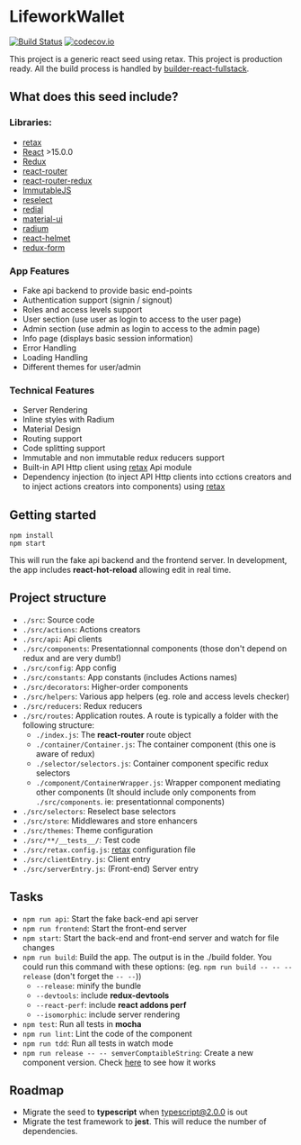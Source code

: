 # LifeworkWallet
[![Build Status][travis-badge]][travis-link]
[![codecov.io][codecov-badge]][codecov-link]

This project is a generic react seed using retax. This project is production ready.
All the build process is handled by [builder-react-fullstack](https://github.com/hourliert/builder-react-fullstack).

## What does this seed include?

### Libraries:
* [retax](https://github.com/hourliert/retax)
* [React](https://facebook.github.io/react/) >15.0.0
* [Redux](http://redux.js.org/)
* [react-router](https://github.com/reactjs/react-router)
* [react-router-redux](https://github.com/reactjs/react-router-redux)
* [ImmutableJS](https://facebook.github.io/immutable-js/)
* [reselect](https://github.com/reactjs/reselect)
* [redial](https://github.com/markdalgleish/redial)
* [material-ui](http://www.material-ui.com/#/)
* [radium](http://stack.formidable.com/radium/)
* [react-helmet](https://github.com/nfl/react-helmet)
* [redux-form](http://redux-form.com/5.1.0/#/?_k=t21wnx)

### App Features
* Fake api backend to provide basic end-points
* Authentication support (signin / signout)
* Roles and access levels support
* User section (use user as login to access to the user page)
* Admin section (use admin as login to access to the admin page)
* Info page (displays basic session information)
* Error Handling
* Loading Handling
* Different themes for user/admin

### Technical Features
* Server Rendering
* Inline styles with Radium
* Material Design
* Routing support
* Code splitting support
* Immutable and non immutable redux reducers support
* Built-in API Http client using [retax](https://github.com/hourliert/retax) Api module
* Dependency injection (to inject API Http clients into cctions creators and to inject actions creators into components) using [retax](https://github.com/hourliert/retax)

## Getting started

```
npm install
npm start
```

This will run the fake api backend and the frontend server.
In development, the app includes **react-hot-reload** allowing edit in real time.

## Project structure
* `./src`: Source code
* `./src/actions`: Actions creators
* `./src/api`: Api clients
* `./src/components`: Presentationnal components (those don't depend on redux and are very dumb!)
* `./src/config`: App config
* `./src/constants`: App constants (includes Actions names)
* `./src/decorators`: Higher-order components
* `./src/helpers`: Various app helpers (eg. role and access levels checker)
* `./src/reducers`: Redux reducers
* `./src/routes`: Application routes. A route is typically a folder with the following structure:
  * `./index.js`: The **react-router** route object
  * `./container/Container.js`: The container component (this one is aware of redux)
  * `./selector/selectors.js`: Container component specific redux selectors
  * `./component/ContainerWrapper.js`: Wrapper component mediating other components (It should include only components from `./src/components`. ie: presentationnal components)
* `./src/selectors`: Reselect base selectors
* `./src/store`: Middlewares and store enhancers
* `./src/themes`: Theme configuration
* `./src/**/__tests__/`: Test code
* `./src/retax.config.js`: [retax](https://github.com/hourliert/retax) configuration file
* `./src/clientEntry.js`: Client entry
* `./src/serverEntry.js`: (Front-end) Server entry

## Tasks
* `npm run api`: Start the fake back-end api server
* `npm run frontend`: Start the front-end server
* `npm start`: Start the back-end and front-end server and watch for file changes
* `npm run build`: Build the app. The output is in the ./build folder. You could run this command with these options: (eg. `npm run build -- -- --release` (don't forget the `-- --`))
  * `--release`: minify the bundle
  * `--devtools`: include **redux-devtools**
  * `--react-perf`: include **react addons perf**
  * `--isomorphic`: include server rendering
* `npm test`: Run all tests in **mocha**
* `npm run lint`: Lint the code of the component
* `npm run tdd`: Run all tests in watch mode
* `npm run release -- -- semverComptaibleString`: Create a new component version. Check [here](https://github.com/hourliert/builder-react-comp/blob/master/README.md#release-the-component) to see how it works

## Roadmap
* Migrate the seed to **typescript** when typescript@2.0.0 is out
* Migrate the test framework to **jest**. This will reduce the number of dependencies.

[travis-badge]: https://travis-ci.org/retaxJS/retax-seed.svg?branch=master
[travis-link]: https://travis-ci.org/retaxJS/retax-seed
[codecov-badge]: https://codecov.io/github/retaxJS/retax-seed/coverage.svg?branch=master
[codecov-link]: https://codecov.io/github/retaxJS/retax-seed?branch=master
